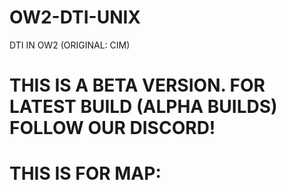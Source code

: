 # OW2-DTI-UNIX
DTI IN OW2 (ORIGINAL: CIM)

# THIS IS A BETA VERSION. FOR LATEST BUILD (ALPHA BUILDS) FOLLOW OUR DISCORD!

# THIS IS FOR MAP: 
